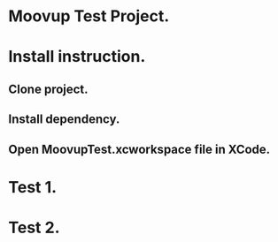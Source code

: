 # Moovup Test Project.

# Install instruction.

## Clone project.

## Install dependency.

## Open MoovupTest.xcworkspace file in XCode.

# Test 1.

# Test 2.
